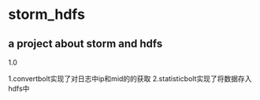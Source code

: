 # storm_hdfs
a project about storm and hdfs
----------------------------------
1.0

1.convertbolt实现了对日志中ip和mid的的获取
2.statisticbolt实现了将数据存入hdfs中

